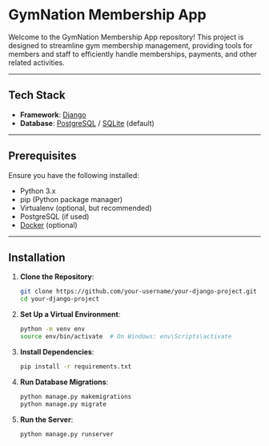 # GymNation Membership App

Welcome to the GymNation Membership App repository! This project is designed to streamline gym membership management, providing tools for members and staff to efficiently handle memberships, payments, and other related activities.

---

## Tech Stack

- **Framework**: [Django](https://www.djangoproject.com/)
- **Database**: [PostgreSQL](https://www.postgresql.org/) / [SQLite](https://www.sqlite.org/) (default)
---

## Prerequisites

Ensure you have the following installed:

- Python 3.x
- pip (Python package manager)
- Virtualenv (optional, but recommended)
- PostgreSQL (if used)
- [Docker](https://www.docker.com/) (optional)

---

## Installation

1. **Clone the Repository**:
   ```bash
   git clone https://github.com/your-username/your-django-project.git
   cd your-django-project

2. **Set Up a Virtual Environment**:
   ```bash
   python -m venv env
   source env/bin/activate  # On Windows: env\Scripts\activate

3. **Install Dependencies**:
   ```bash
   pip install -r requirements.txt

4. **Run Database Migrations**:
   ```bash
   python manage.py makemigrations
   python manage.py migrate

4. **Run the Server**:
   ```bash
   python manage.py runserver

  
